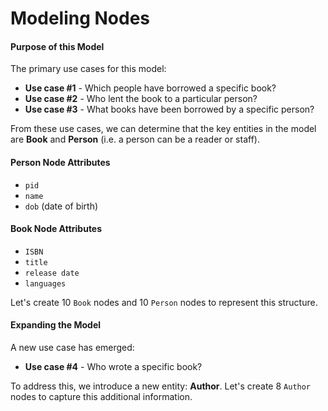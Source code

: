 # Modeling Nodes

#### Purpose of this Model
The primary use cases for this model:

- **Use case #1** - Which people have borrowed a specific book?
- **Use case #2** - Who lent the book to a particular person?
- **Use case #3** - What books have been borrowed by a specific person?

From these use cases, we can determine that the key entities in the model are **Book** and **Person** (i.e. a person can be a reader or staff).

#### Person Node Attributes
- `pid`
- `name`
- `dob` (date of birth)

#### Book Node Attributes
- `ISBN`
- `title`
- `release date`
- `languages`

Let's create 10 `Book` nodes and 10 `Person` nodes to represent this structure.

#### Expanding the Model

A new use case has emerged:

- **Use case #4** - Who wrote a specific book?

To address this, we introduce a new entity: **Author**. 
Let's create 8 `Author` nodes to capture this additional information.
